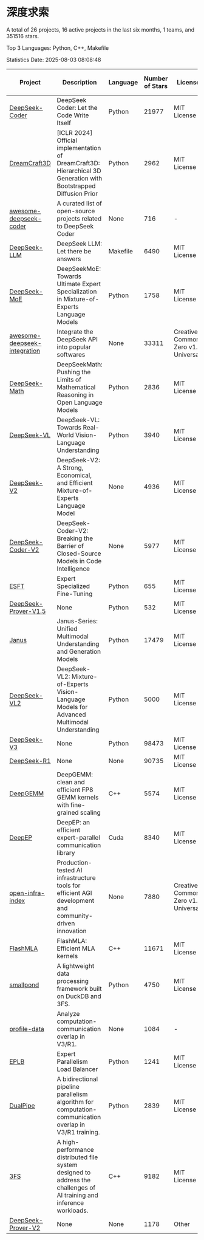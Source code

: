 # 深度求索

A total of 26 projects, 16 active projects in the last six months, 1 teams, and 351516 stars.

Top 3 Languages: Python, C++, Makefile

Statistics Date: 2025-08-03 08:08:48

| Project | Description | Language | Number of Stars | License | Creation Date | Last Updated Date | Last Pushed Date |
| --- | --- | --- | --- | --- | --- | --- | --- |
| [DeepSeek-Coder](https://github.com/deepseek-ai/DeepSeek-Coder) | DeepSeek Coder: Let the Code Write Itself | Python | 21977 | MIT License | 2023-10-20 | 2025-08-03 | 2024-05-21 |
| [DreamCraft3D](https://github.com/deepseek-ai/DreamCraft3D) | [ICLR 2024] Official implementation of DreamCraft3D: Hierarchical 3D Generation with Bootstrapped Diffusion Prior | Python | 2962 | MIT License | 2023-10-23 | 2025-08-02 | 2025-04-22 |
| [awesome-deepseek-coder](https://github.com/deepseek-ai/awesome-deepseek-coder) | A curated list of open-source projects related to DeepSeek Coder | None | 716 | - | 2023-11-06 | 2025-08-03 | 2024-04-03 |
| [DeepSeek-LLM](https://github.com/deepseek-ai/DeepSeek-LLM) | DeepSeek LLM: Let there be answers | Makefile | 6490 | MIT License | 2023-11-29 | 2025-08-03 | 2024-02-04 |
| [DeepSeek-MoE](https://github.com/deepseek-ai/DeepSeek-MoE) | DeepSeekMoE: Towards Ultimate Expert Specialization in Mixture-of-Experts Language Models | Python | 1758 | MIT License | 2024-01-02 | 2025-08-01 | 2024-01-16 |
| [awesome-deepseek-integration](https://github.com/deepseek-ai/awesome-deepseek-integration) | Integrate the DeepSeek API into popular softwares | None | 33311 | Creative Commons Zero v1.0 Universal | 2024-01-11 | 2025-08-03 | 2025-05-13 |
| [DeepSeek-Math](https://github.com/deepseek-ai/DeepSeek-Math) | DeepSeekMath: Pushing the Limits of Mathematical Reasoning in Open Language Models | Python | 2836 | MIT License | 2024-02-05 | 2025-08-03 | 2024-04-15 |
| [DeepSeek-VL](https://github.com/deepseek-ai/DeepSeek-VL) | DeepSeek-VL: Towards Real-World Vision-Language Understanding | Python | 3940 | MIT License | 2024-03-07 | 2025-08-01 | 2024-04-24 |
| [DeepSeek-V2](https://github.com/deepseek-ai/DeepSeek-V2) | DeepSeek-V2: A Strong, Economical, and Efficient Mixture-of-Experts Language Model | None | 4936 | MIT License | 2024-04-22 | 2025-08-01 | 2024-09-25 |
| [DeepSeek-Coder-V2](https://github.com/deepseek-ai/DeepSeek-Coder-V2) | DeepSeek-Coder-V2: Breaking the Barrier of Closed-Source Models in Code Intelligence | None | 5977 | MIT License | 2024-06-14 | 2025-08-03 | 2024-09-24 |
| [ESFT](https://github.com/deepseek-ai/ESFT) | Expert Specialized Fine-Tuning | Python | 655 | MIT License | 2024-07-04 | 2025-07-31 | 2025-05-22 |
| [DeepSeek-Prover-V1.5](https://github.com/deepseek-ai/DeepSeek-Prover-V1.5) | None | Python | 532 | MIT License | 2024-08-15 | 2025-08-03 | 2024-08-16 |
| [Janus](https://github.com/deepseek-ai/Janus) | Janus-Series: Unified Multimodal Understanding and Generation Models | Python | 17479 | MIT License | 2024-10-18 | 2025-08-03 | 2025-02-01 |
| [DeepSeek-VL2](https://github.com/deepseek-ai/DeepSeek-VL2) | DeepSeek-VL2: Mixture-of-Experts Vision-Language Models for Advanced Multimodal Understanding | Python | 5000 | MIT License | 2024-12-13 | 2025-08-03 | 2025-02-26 |
| [DeepSeek-V3](https://github.com/deepseek-ai/DeepSeek-V3) | None | Python | 98473 | MIT License | 2024-12-26 | 2025-08-03 | 2025-06-27 |
| [DeepSeek-R1](https://github.com/deepseek-ai/DeepSeek-R1) | None | None | 90735 | MIT License | 2025-01-20 | 2025-08-03 | 2025-06-27 |
| [DeepGEMM](https://github.com/deepseek-ai/DeepGEMM) | DeepGEMM: clean and efficient FP8 GEMM kernels with fine-grained scaling | C++ | 5574 | MIT License | 2025-02-13 | 2025-08-03 | 2025-08-03 |
| [DeepEP](https://github.com/deepseek-ai/DeepEP) | DeepEP: an efficient expert-parallel communication library | Cuda | 8340 | MIT License | 2025-02-17 | 2025-08-03 | 2025-08-01 |
| [open-infra-index](https://github.com/deepseek-ai/open-infra-index) | Production-tested AI infrastructure tools for efficient AGI development and community-driven innovation | None | 7880 | Creative Commons Zero v1.0 Universal | 2025-02-21 | 2025-08-03 | 2025-05-15 |
| [FlashMLA](https://github.com/deepseek-ai/FlashMLA) | FlashMLA: Efficient MLA kernels | C++ | 11671 | MIT License | 2025-02-21 | 2025-08-01 | 2025-08-01 |
| [smallpond](https://github.com/deepseek-ai/smallpond) | A lightweight data processing framework built on DuckDB and 3FS. | Python | 4750 | MIT License | 2025-02-24 | 2025-07-30 | 2025-03-05 |
| [profile-data](https://github.com/deepseek-ai/profile-data) | Analyze computation-communication overlap in V3/R1. | None | 1084 | - | 2025-02-26 | 2025-08-01 | 2025-03-21 |
| [EPLB](https://github.com/deepseek-ai/EPLB) | Expert Parallelism Load Balancer | Python | 1241 | MIT License | 2025-02-26 | 2025-07-30 | 2025-03-24 |
| [DualPipe](https://github.com/deepseek-ai/DualPipe) | A bidirectional pipeline parallelism algorithm for computation-communication overlap in V3/R1 training. | Python | 2839 | MIT License | 2025-02-26 | 2025-08-01 | 2025-03-10 |
| [3FS](https://github.com/deepseek-ai/3FS) |  A high-performance distributed file system designed to address the challenges of AI training and inference workloads.  | C++ | 9182 | MIT License | 2025-02-27 | 2025-08-02 | 2025-07-28 |
| [DeepSeek-Prover-V2](https://github.com/deepseek-ai/DeepSeek-Prover-V2) | None | None | 1178 | Other | 2025-04-30 | 2025-08-01 | 2025-07-18 |
